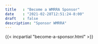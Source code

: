 ```yaml
---
title   : "Become a WMRRA Sponsor"
date    : "2021-02-28T12:51:24-8:00"
draft   : false
description: "Sponsor WMRRA"
---
```


{{< incpartial "become-a-sponsor.html" >}}
